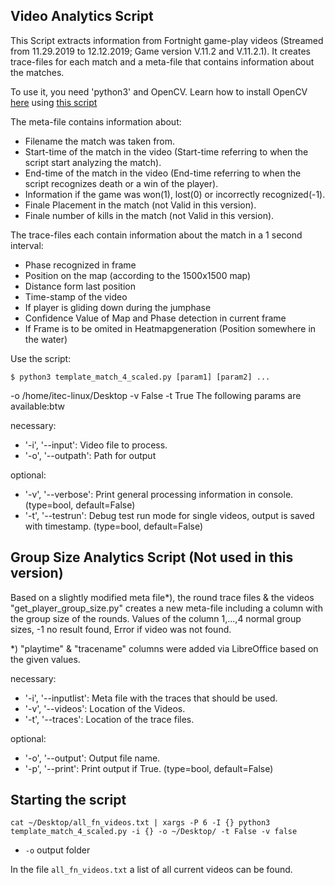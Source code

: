 ## Video Analytics Script

This Script extracts information from Fortnight game-play videos (Streamed from 11.29.2019 to 12.12.2019; Game version V.11.2 and V.11.2.1). It creates trace-files for each match and a meta-file that contains information about the matches.

To use it, you need 'python3' and OpenCV. Learn how to install OpenCV [here](https://milq.github.io/install-opencv-ubuntu-debian/) using [this script](https://github.com/milq/milq/blob/master/scripts/bash/install-opencv.sh)

The meta-file contains information about:

* Filename the match was taken from.
* Start-time of the match in the video (Start-time referring to when the script start analyzing the match).
* End-time of the match in the video (End-time referring to when the script recognizes death or a win of the player).
* Information if the game was won(1), lost(0) or incorrectly recognized(-1).
* Finale Placement in the match (not Valid in this version).
* Finale number of kills in the match (not Valid in this version).

The trace-files each contain information about the match in a 1 second interval:

* Phase recognized in frame
* Position on the map (according to the 1500x1500 map)
* Distance form last position
* Time-stamp of the video
* If player is gliding down during the jumphase
* Confidence Value of Map and Phase detection in current frame
* If Frame is to be omited in Heatmapgeneration (Position somewhere in the water)

Use the script:

    $ python3 template_match_4_scaled.py [param1] [param2] ...
-o /home/itec-linux/Desktop -v False -t True
The following params are available:btw

necessary:

* '-i', '--input': Video file to process.
* '-o', '--outpath': Path for output

optional:

* '-v', '--verbose': Print general processing information in console. (type=bool, default=False)
* '-t', '--testrun': Debug test run mode for single videos, output is saved with timestamp. (type=bool, default=False)



## Group Size Analytics Script (Not used in this version)


Based on a slightly modified meta file*), the round trace files & the videos "get_player_group_size.py" creates a new meta-file including a column with the group size of the rounds.
Values of the column 1,...,4 normal group sizes, -1 no result found, Error if video was not found.

*) "playtime" & "tracename" columns were added via LibreOffice based on the given values.

necessary:

* '-i', '--inputlist': Meta file with the traces that should be used.
* '-v', '--videos': Location of the Videos.
* '-t', '--traces': Location of the trace files.

optional:

* '-o', '--output': Output file name.
* '-p', '--print': Print output if True. (type=bool, default=False)

## Starting the script

    cat ~/Desktop/all_fn_videos.txt | xargs -P 6 -I {} python3 template_match_4_scaled.py -i {} -o ~/Desktop/ -t False -v false
    
- `-o` output folder

In the file `all_fn_videos.txt` a list of all current videos can be found.

